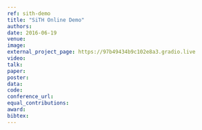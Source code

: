 ```yaml
---
ref: sith-demo
title: "SiTH Online Demo"
authors: 
date: 2016-06-19
venue:
image:
external_project_page: https://97b49434b9c102e8a3.gradio.live
video: 
talk: 
paper: 
poster: 
data: 
code: 
conference_url: 
equal_contributions: 
award: 
bibtex:
---
```

